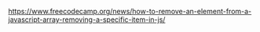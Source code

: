 https://www.freecodecamp.org/news/how-to-remove-an-element-from-a-javascript-array-removing-a-specific-item-in-js/
